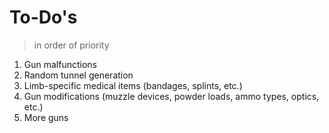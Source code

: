 # To-Do's
> in order of priority

1. Gun malfunctions
2. Random tunnel generation
3. Limb-specific medical items (bandages, splints, etc.)
4. Gun modifications (muzzle devices, powder loads, ammo types, optics, etc.)
5. More guns
